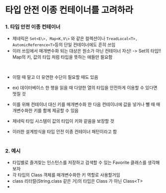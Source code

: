 # 타입 안전 이종 컨테이너를 고려하라

### 1. 타입 안전 이종 컨테이너
- 제네릭은 `Set<E\>, Map<K,V\>` 와 같은 컬렉션이나 `TreadLocal<T>, AutomicReference<T>`등의 단일 컨테이너에도 흔히 쓰임
- 이러 쓰임에서 매개변수화 되는 대상은 원소가 아닌 컨테이너 자신! -> Set의 타입!! Map의 키, 값의 타입 처럼 타입을 뜻하는 애들만 필요함

<br>

- 이럴 때 말고 더 유연한 수단이 필요할 때도 있음
- ex) 데이터베이스 한 행을 읽을 때 다양한 열의 타입을 안전하게 이용할 수 있다면 멋질 것 
- 이를 위해 컨테이너 대신 키를 매개변수화 한 다음 컨테이너에 값을 넣거나 뺄 때 매개변수화한 키를 함께 제공할 수 있음

- 제네릭 타입 시스템이 값의 타입이 키와 같음을 보장할 것
- 이러한 설계방식을 타입 안전 이종 컨테이너 패턴이라고 함

#
### 2. 예시
- 타입별로 즐겨찾는 인스턴스를 저장하고 검색할 수 있는 Favorite 클래스를 생각해보자
- 각 타입의 Class 객체를 매개변수화한 키 역할로 사용할거임
- class 리터럴(String.class 같은 거)의 타입은 Class 가 아닌 Class<T\>
- 
